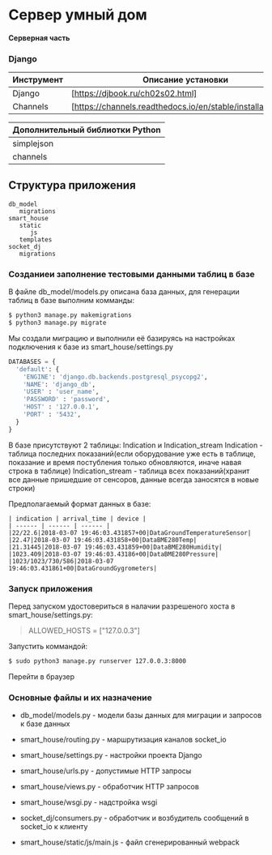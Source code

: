 # Сервер умный дом

#### Серверная часть

### Django

| Инструмент | Описание установки |
| ------ | ------ |
| Django| [https://djbook.ru/ch02s02.html] |
| Channels  | [https://channels.readthedocs.io/en/stable/installation.html] |

| Дополнительный библиотки Python |
| ------ |
|simplejson|
|channels|

## Структура приложения
```
db_model
   migrations
smart_house
   static
      js
   templates
socket_dj
   migrations
```

### Созданиеи заполнение тестовыми данными таблиц в базе
В файле db_model/models.py описана база данных, для генерации таблиц в базе выполним комманды:
```sh
$ python3 manage.py makemigrations
$ python3 manage.py migrate
```
Мы создали миграцию и выполнили её базируясь на настройках подключения к базе из smart_house/settings.py
```python
DATABASES = {
  'default': {
    'ENGINE': 'django.db.backends.postgresql_psycopg2',
    'NAME': 'django_db',
    'USER' : 'user_name',
    'PASSWORD' : 'password',
    'HOST' : '127.0.0.1',
    'PORT' : '5432',
  }
}
```
В базе присутствуют 2 таблицы: Indication и Indication_stream
Indication - таблица последних показаний(если оборудование уже есть в таблице, показание и время постубления только обновляются, иначе навая строка в таблице)
Indication_stream - таблица всех показаний(хранит все данные пришедшие от сенсоров, данные всегда заносятся в новые строки)


Предполагаемый формат данных в базе:
```
| indication | arrival_time | device |
| ------ | ------ | ------ |
|22/22.6|2018-03-07 19:46:03.431857+00|DataGroundTemperatureSensor|
|22.47|2018-03-07 19:46:03.431858+00|DataBME280Temp|
|21.31445|2018-03-07 19:46:03.431859+00|DataBME280Humidity|
|1023.409|2018-03-07 19:46:03.43186+00|DataBME280Pressure|
|1023/1023/730/586|2018-03-07 19:46:03.431861+00|DataGroundGygrometers|

```
### Запуск приложения
Перед запуском удостовериться в налачии разрешеного хоста в smart_house/settings.py:
>ALLOWED_HOSTS = ["127.0.0.3"]

Запустить коммандой:
```sh
$ sudo python3 manage.py runserver 127.0.0.3:8000
```
Перейти в браузер

### Основные файлы и их назначение
  - db_model/models.py - модели базы данных для миграции и запросов к базе данных
  - smart_house/routing.py - маршрутизация каналов socket_io
  - smart_house/settings.py - настройки проекта Django
  - smart_house/urls.py - допустимые HTTP запросы
  - smart_house/views.py - обработчик HTTP запросов
  - smart_house/wsgi.py - надстройка wsgi
  - socket_dj/consumers.py - обработчик и возбудитель сообщений в socket_io к клиенту

  - smart_house/static/js/main.js - файл сгенерированный webpack
